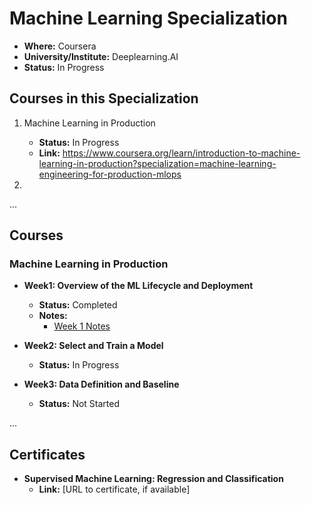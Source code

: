 # Machine Learning Specialization

- **Where:** Coursera
- **University/Institute:** Deeplearning.AI
- **Status:** In Progress

## Courses in this Specialization

1. Machine Learning in Production
   - **Status:** In Progress
   - **Link:** <https://www.coursera.org/learn/introduction-to-machine-learning-in-production?specialization=machine-learning-engineering-for-production-mlops>

2. 

...

## Courses

### Machine Learning in Production

- **Week1: Overview of the ML Lifecycle and Deployment**
  - **Status:** Completed
  - **Notes:**
      - [Week 1 Notes](https://github.com/edaaydinea/MLOps/blob/main/L1/W1/LectureNotes.md)

- **Week2: Select and Train a Model**
  - **Status:** In Progress

- **Week3: Data Definition and Baseline**
  - **Status:** Not Started

...

## Certificates

- **Supervised Machine Learning: Regression and Classification**
  - **Link:** [URL to certificate, if available]
